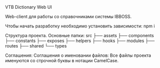 VTB Dictionary Web UI

Web-client для работы со справочниками системы IBBOSS.

Чтобы начать разработку необходимо установить зависимости:
npm i


Структура проекта.
Основные папки:
src
├── assets
├── components
├── constants
├── exposes
├── helpers
├── hooks
├── modules
├── routes
├── shared
└── types

Соглашения:
Соглашения о именовании файлов:
Все файлы проекта именуются со строчной буквы в нотации CamelCase.